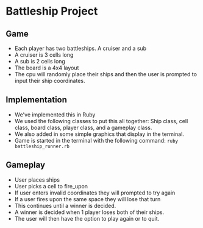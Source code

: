 # Battleship Project

## Game
  * Each player has two battleships. A cruiser and a sub
  * A cruiser is 3 cells long
  * A sub is 2 cells long
  * The board is a 4x4 layout
  * The cpu will randomly place their ships and then the user is prompted to input their ship coordinates.

## Implementation
  * We've implemented this in Ruby
  * We used the following classes to put this all together: Ship class, cell class, board class, player class, and a gameplay class.
  * We also added in some simple graphics that display in the terminal.
  * Game is started in the terminal with the following command: ```ruby battleship_runner.rb```

## Gameplay
  * User places ships
  * User picks a cell to fire_upon
  * If user enters invalid coordinates they will prompted to try again
  * If a user fires upon the same space they will lose that turn
  * This continues until a winner is decided.
  * A winner is decided when 1 player loses both of their ships.
  * The user will then have the option to play again or to quit.
